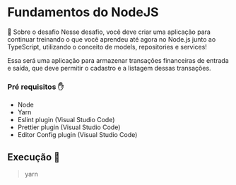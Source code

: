 # Fundamentos do NodeJS
🚀 Sobre o desafio
Nesse desafio, você deve criar uma aplicação para continuar treinando o que você aprendeu até agora no Node.js junto ao TypeScript, utilizando o conceito de models, repositories e services!

Essa será uma aplicação para armazenar transações financeiras de entrada e saída, que deve permitir o cadastro e a listagem dessas transações.

### Pré requisitos ✋
* Node
* Yarn
* Eslint plugin (Visual Studio Code)
* Prettier plugin (Visual Studio Code)
* Editor Config plugin (Visual Studio Code)

## Execução 🏃
> yarn
